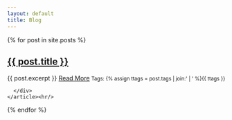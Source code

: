 ```yaml
---
layout: default
title: Blog
---
```


<div class="posts">
  {% for post in site.posts %}
    <article class="post">
      <h1><a href="{{ site.baseurl }}{{ post.url }}">{{ post.title }}</a></h1>
      <div class="entry">
        {{ post.excerpt }} <a href="{{ site.baseurl }}{{ post.url }}" class="read-more">Read More</a>
        <small>Tags: {% assign ttags = post.tags | join:' | ' %}{{ ttags }}</small>
        

      </div>
    </article><hr/>
  {% endfor %}
</div>

